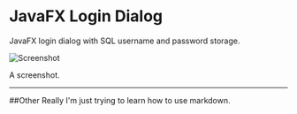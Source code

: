 # JavaFX Login Dialog
JavaFX login dialog with SQL username and password storage.

![Screenshot](https://github.com/doughepi/JavaFX_Login_Dialog/blob/master/login.PNG)

A screenshot.

***

##Other
Really I'm just trying to learn how to use markdown.
